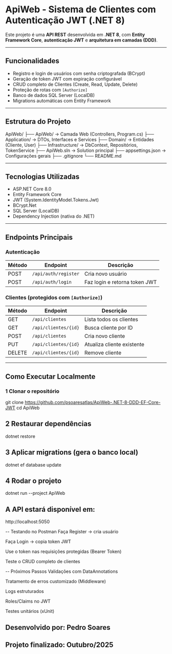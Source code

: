 # ApiWeb - Sistema de Clientes com Autenticação JWT (.NET 8)

Este projeto é uma **API REST** desenvolvida em **.NET 8**, com **Entity Framework Core**, **autenticação JWT** e **arquitetura em camadas (DDD)**.

---

## Funcionalidades
- Registro e login de usuários com senha criptografada (BCrypt)
- Geração de token JWT com expiração configurável
- CRUD completo de Clientes (Create, Read, Update, Delete)
- Proteção de rotas com `[Authorize]`
- Banco de dados SQL Server (LocalDB)
- Migrations automáticas com Entity Framework

---

## Estrutura do Projeto
ApiWeb/
├── ApiWeb/ → Camada Web (Controllers, Program.cs)
├── Application/ → DTOs, Interfaces e Services
├── Domain/ → Entidades (Cliente, User)
├── Infrastructure/ → DbContext, Repositórios, TokenService
├── ApiWeb.sln → Solution principal
├── appsettings.json → Configurações gerais
├── .gitignore
└── README.md

---

## Tecnologias Utilizadas
- ASP.NET Core 8.0
- Entity Framework Core
- JWT (System.IdentityModel.Tokens.Jwt)
- BCrypt.Net
- SQL Server (LocalDB)
- Dependency Injection (nativa do .NET)

---

## Endpoints Principais

### Autenticação
| Método | Endpoint | Descrição |
|---------|-----------|-----------|
| POST | `/api/auth/register` | Cria novo usuário |
| POST | `/api/auth/login` | Faz login e retorna token JWT |

### Clientes (protegidos com `[Authorize]`)
| Método | Endpoint | Descrição |
|---------|-----------|-----------|
| GET | `/api/clientes` | Lista todos os clientes |
| GET | `/api/clientes/{id}` | Busca cliente por ID |
| POST | `/api/clientes` | Cria novo cliente |
| PUT | `/api/clientes/{id}` | Atualiza cliente existente |
| DELETE | `/api/clientes/{id}` | Remove cliente |

---

## Como Executar Localmente

### 1️ Clonar o repositório
git clone https://github.com/psoaresatlas/ApiWeb-.NET-8-DDD-EF-Core-JWT
cd ApiWeb

## 2️ Restaurar dependências
dotnet restore

## 3️ Aplicar migrations (gera o banco local)
dotnet ef database update

## 4 Rodar o projeto

dotnet run --project ApiWeb

## A API estará disponível em:

http://localhost:5050

-- Testando no Postman
Faça Register → cria usuário

Faça Login → copia token JWT

Use o token nas requisições protegidas (Bearer Token)

Teste o CRUD completo de clientes

-- Próximos Passos
Validações com DataAnnotations

Tratamento de erros customizado (Middleware)

Logs estruturados

Roles/Claims no JWT

Testes unitários (xUnit)

## Desenvolvido por: Pedro Soares
## Projeto finalizado: Outubro/2025
